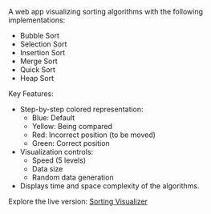 A web app visualizing sorting algorithms with the following implementations:

- Bubble Sort
- Selection Sort
- Insertion Sort
- Merge Sort
- Quick Sort
- Heap Sort

Key Features:
- Step-by-step colored representation:
  - Blue: Default
  - Yellow: Being compared
  - Red: Incorrect position (to be moved)
  - Green: Correct position
- Visualization controls:
  - Speed (5 levels)
  - Data size
  - Random data generation
- Displays time and space complexity of the algorithms.

Explore the live version: [Sorting Visualizer](https://kethantummala.github.io/Sorting_Visualizer/)
